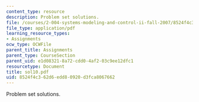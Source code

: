 ```yaml
---
content_type: resource
description: Problem set solutions.
file: /courses/2-004-systems-modeling-and-control-ii-fall-2007/8524f4c362d6edd80920d3fca8067662_sol10.pdf
file_type: application/pdf
learning_resource_types:
- Assignments
ocw_type: OCWFile
parent_title: Assignments
parent_type: CourseSection
parent_uid: e1d08321-8a72-cdd0-4af2-03c9ee12dfc1
resourcetype: Document
title: sol10.pdf
uid: 8524f4c3-62d6-edd8-0920-d3fca8067662
---
```

Problem set solutions.

